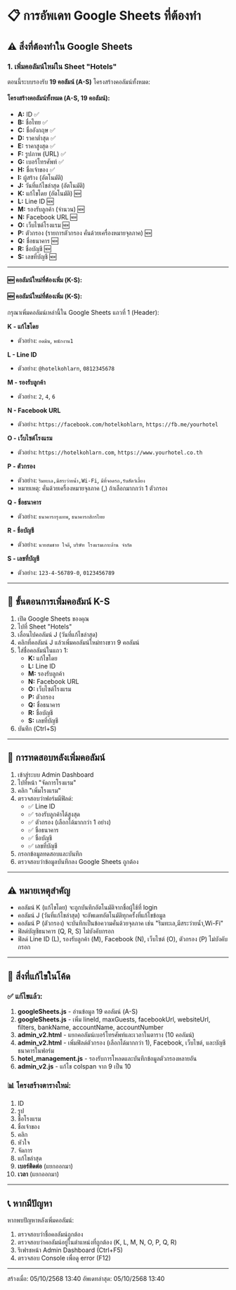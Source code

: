 # 📋 การอัพเดท Google Sheets ที่ต้องทำ

## ⚠️ สิ่งที่ต้องทำใน Google Sheets

### 1. เพิ่มคอลัมน์ใหม่ใน Sheet "Hotels"

ตอนนี้ระบบรองรับ **19 คอลัมน์ (A-S)** โครงสร้างคอลัมน์ทั้งหมด:

#### โครงสร้างคอลัมน์ทั้งหมด (A-S, 19 คอลัมน์):

- **A:** ID ✅
- **B:** ชื่อไทย ✅
- **C:** ชื่ออังกฤษ ✅
- **D:** ราคาต่ำสุด ✅
- **E:** ราคาสูงสุด ✅
- **F:** รูปภาพ (URL) ✅
- **G:** เบอร์โทรศัพท์ ✅
- **H:** ชื่อเจ้าของ ✅
- **I:** ผู้สร้าง (อัตโนมัติ)
- **J:** วันที่แก้ไขล่าสุด (อัตโนมัติ)
- **K:** แก้ไขโดย (อัตโนมัติ) 🆕
- **L:** Line ID 🆕
- **M:** รองรับลูกค้า (จำนวน) 🆕
- **N:** Facebook URL 🆕
- **O:** เว็บไซต์โรงแรม 🆕
- **P:** ตัวกรอง (รายการตัวกรอง คั่นด้วยเครื่องหมายจุลภาค) 🆕
- **Q:** ชื่อธนาคาร 🆕
- **R:** ชื่อบัญชี 🆕
- **S:** เลขที่บัญชี 🆕

---

#### 🆕 คอลัมน์ใหม่ที่ต้องเพิ่ม (K-S):

#### 🆕 คอลัมน์ใหม่ที่ต้องเพิ่ม (K-S):

กรุณาเพิ่มคอลัมน์เหล่านี้ใน Google Sheets แถวที่ 1 (Header):

**K - แก้ไขโดย**
- ตัวอย่าง: `อดมิน`, `พนักงาน1`

**L - Line ID**
- ตัวอย่าง: `@hotelkohlarn`, `0812345678`

**M - รองรับลูกค้า**
- ตัวอย่าง: `2`, `4`, `6`

**N - Facebook URL**
- ตัวอย่าง: `https://facebook.com/hotelkohlarn`, `https://fb.me/yourhotel`

**O - เว็บไซต์โรงแรม**
- ตัวอย่าง: `https://hotelkohlarn.com`, `https://www.yourhotel.co.th`

**P - ตัวกรอง**
- ตัวอย่าง: `ริมทะเล,มีสระว่ายน้ำ,Wi-Fi`, `มีที่จอดรถ,รับสัตว์เลี้ยง`
- หมายเหตุ: คั่นด้วยเครื่องหมายจุลภาค (,) ถ้าเลือกมากกว่า 1 ตัวกรอง

**Q - ชื่อธนาคาร**
- ตัวอย่าง: `ธนาคารกรุงเทพ`, `ธนาคารกสิกรไทย`

**R - ชื่อบัญชี**
- ตัวอย่าง: `นายสมชาย ใจดี`, `บริษัท โรงแรมเกาะล้าน จำกัด`

**S - เลขที่บัญชี**
- ตัวอย่าง: `123-4-56789-0`, `0123456789`

---

## 📝 ขั้นตอนการเพิ่มคอลัมน์ K-S

1. เปิด Google Sheets ของคุณ
2. ไปที่ Sheet "Hotels"
3. เลื่อนไปคอลัมน์ J (วันที่แก้ไขล่าสุด)
4. คลิกที่คอลัมน์ J แล้วเพิ่มคอลัมน์ใหม่ทางขวา 9 คอลัมน์
5. ใส่ชื่อคอลัมน์ในแถว 1:
   - **K:** แก้ไขโดย
   - **L:** Line ID
   - **M:** รองรับลูกค้า
   - **N:** Facebook URL
   - **O:** เว็บไซต์โรงแรม
   - **P:** ตัวกรอง
   - **Q:** ชื่อธนาคาร
   - **R:** ชื่อบัญชี
   - **S:** เลขที่บัญชี
6. บันทึก (Ctrl+S)

---

## 🔧 การทดสอบหลังเพิ่มคอลัมน์

1. เข้าสู่ระบบ Admin Dashboard
2. ไปที่หน้า "จัดการโรงแรม"
3. คลิก "เพิ่มโรงแรม"
4. ตรวจสอบว่าฟอร์มมีฟิลด์:
   - ✅ Line ID
   - ✅ รองรับลูกค้าได้สูงสุด
   - ✅ ตัวกรอง (เลือกได้มากกว่า 1 อย่าง)
   - ✅ ชื่อธนาคาร
   - ✅ ชื่อบัญชี
   - ✅ เลขที่บัญชี
5. กรอกข้อมูลทดสอบและบันทึก
6. ตรวจสอบว่าข้อมูลบันทึกลง Google Sheets ถูกต้อง

---

## ⚠️ หมายเหตุสำคัญ

- คอลัมน์ K (แก้ไขโดย) จะถูกบันทึกอัตโนมัติจากชื่อผู้ใช้ที่ login
- คอลัมน์ J (วันที่แก้ไขล่าสุด) จะอัพเดทอัตโนมัติทุกครั้งที่แก้ไขข้อมูล
- คอลัมน์ P (ตัวกรอง) จะบันทึกเป็นข้อความคั่นด้วยจุลภาค เช่น "ริมทะเล,มีสระว่ายน้ำ,Wi-Fi"
- ฟิลด์บัญชีธนาคาร (Q, R, S) ไม่บังคับกรอก
- ฟิลด์ Line ID (L), รองรับลูกค้า (M), Facebook (N), เว็บไซต์ (O), ตัวกรอง (P) ไม่บังคับกรอก

---

## 🎯 สิ่งที่แก้ไขในโค้ด

### ✅ แก้ไขแล้ว:
1. **googleSheets.js** - อ่านข้อมูล 19 คอลัมน์ (A-S)
2. **googleSheets.js** - เพิ่ม lineId, maxGuests, facebookUrl, websiteUrl, filters, bankName, accountName, accountNumber
3. **admin_v2.html** - แยกคอลัมน์เบอร์โทรศัพท์และเวลาในตาราง (10 คอลัมน์)
4. **admin_v2.html** - เพิ่มฟิลด์ตัวกรอง (เลือกได้มากกว่า 1), Facebook, เว็บไซต์, และบัญชีธนาคารในฟอร์ม
5. **hotel_management.js** - รองรับการโหลดและบันทึกข้อมูลตัวกรองหลายอัน
6. **admin_v2.js** - แก้ไข colspan จาก 9 เป็น 10

### 📊 โครงสร้างตารางใหม่:
1. ID
2. รูป
3. ชื่อโรงแรม
4. ชื่อเจ้าของ
5. คลิก
6. หัวใจ
7. จัดการ
8. แก้ไขล่าสุด
9. **เบอร์ติดต่อ** (แยกออกมา)
10. **เวลา** (แยกออกมา)

---

## 📞 หากมีปัญหา

หากพบปัญหาหลังเพิ่มคอลัมน์:
1. ตรวจสอบว่าชื่อคอลัมน์ถูกต้อง
2. ตรวจสอบว่าคอลัมน์อยู่ในตำแหน่งที่ถูกต้อง (K, L, M, N, O, P, Q, R)
3. รีเฟรชหน้า Admin Dashboard (Ctrl+F5)
4. ตรวจสอบ Console เพื่อดู error (F12)

---

สร้างเมื่อ: 05/10/2568 13:40
อัพเดทล่าสุด: 05/10/2568 13:40
